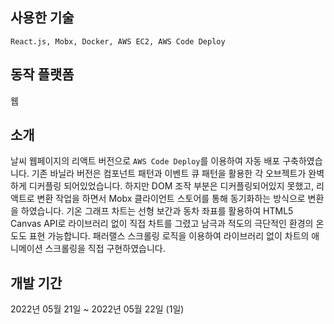## 사용한 기술

`React.js, Mobx, Docker, AWS EC2, AWS Code Deploy`

## 동작 플랫폼

웹

## 소개

날씨 웹페이지의 리액트 버전으로 `AWS Code Deploy`를 이용하여 자동 배포 구축하였습니다.
기존 바닐라 버전은 컴포넌트 패턴과 이벤트 큐 패턴을 활용한 각 오브젝트가 완벽하게 디커플링 되어있었습니다.
하지만 DOM 조작 부분은 디커플링되어있지 못했고, 리액트로 변환 작업을 하면서 Mobx 클라이언트 스토어를 통해 동기화하는 방식으로 변환을 하였습니다.
기온 그래프 차트는 선형 보간과 동차 좌표를 활용하여 HTML5 Canvas API로 라이브러리 없이 직접 차트를 그렸고 남극과 적도의 극단적인 환경의 온도도 표현 가능합니다.
패러랠스 스크롤링 로직을 이용하여 라이브러리 없이 차트의 애니메이션 스크롤링을 직접 구현하였습니다.

## 개발 기간

2022년 05월 21일 ~ 2022년 05월 22일 (1일)
